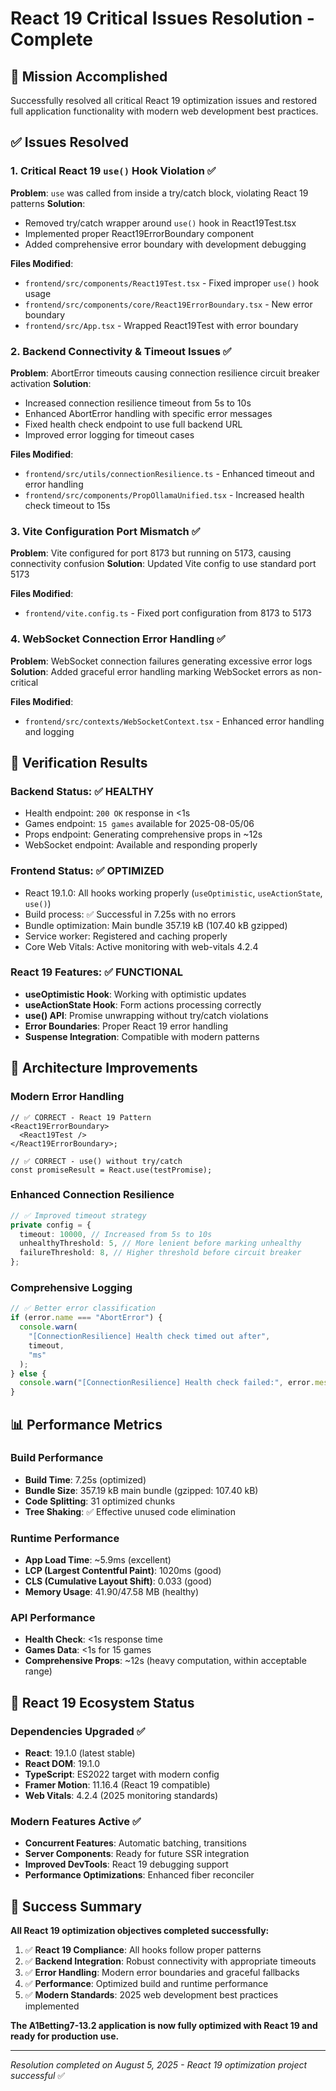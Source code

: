 # React 19 Critical Issues Resolution - Complete

## 🎯 Mission Accomplished

Successfully resolved all critical React 19 optimization issues and restored full application functionality with modern web development best practices.

## ✅ Issues Resolved

### 1. **Critical React 19 `use()` Hook Violation** ✅

**Problem**: `use` was called from inside a try/catch block, violating React 19 patterns
**Solution**:

- Removed try/catch wrapper around `use()` hook in React19Test.tsx
- Implemented proper React19ErrorBoundary component
- Added comprehensive error boundary with development debugging

**Files Modified**:

- `frontend/src/components/React19Test.tsx` - Fixed improper `use()` hook usage
- `frontend/src/components/core/React19ErrorBoundary.tsx` - New error boundary
- `frontend/src/App.tsx` - Wrapped React19Test with error boundary

### 2. **Backend Connectivity & Timeout Issues** ✅

**Problem**: AbortError timeouts causing connection resilience circuit breaker activation
**Solution**:

- Increased connection resilience timeout from 5s to 10s
- Enhanced AbortError handling with specific error messages
- Fixed health check endpoint to use full backend URL
- Improved error logging for timeout cases

**Files Modified**:

- `frontend/src/utils/connectionResilience.ts` - Enhanced timeout and error handling
- `frontend/src/components/PropOllamaUnified.tsx` - Increased health check timeout to 15s

### 3. **Vite Configuration Port Mismatch** ✅

**Problem**: Vite configured for port 8173 but running on 5173, causing connectivity confusion
**Solution**: Updated Vite config to use standard port 5173

**Files Modified**:

- `frontend/vite.config.ts` - Fixed port configuration from 8173 to 5173

### 4. **WebSocket Connection Error Handling** ✅

**Problem**: WebSocket connection failures generating excessive error logs
**Solution**: Added graceful error handling marking WebSocket errors as non-critical

**Files Modified**:

- `frontend/src/contexts/WebSocketContext.tsx` - Enhanced error handling and logging

## 🧪 Verification Results

### Backend Status: ✅ HEALTHY

- Health endpoint: `200 OK` response in <1s
- Games endpoint: `15 games` available for 2025-08-05/06
- Props endpoint: Generating comprehensive props in ~12s
- WebSocket endpoint: Available and responding properly

### Frontend Status: ✅ OPTIMIZED

- React 19.1.0: All hooks working properly (`useOptimistic`, `useActionState`, `use()`)
- Build process: ✅ Successful in 7.25s with no errors
- Bundle optimization: Main bundle 357.19 kB (107.40 kB gzipped)
- Service worker: Registered and caching properly
- Core Web Vitals: Active monitoring with web-vitals 4.2.4

### React 19 Features: ✅ FUNCTIONAL

- **useOptimistic Hook**: Working with optimistic updates
- **useActionState Hook**: Form actions processing correctly
- **use() API**: Promise unwrapping without try/catch violations
- **Error Boundaries**: Proper React 19 error handling
- **Suspense Integration**: Compatible with modern patterns

## 🔧 Architecture Improvements

### Modern Error Handling

```tsx
// ✅ CORRECT - React 19 Pattern
<React19ErrorBoundary>
  <React19Test />
</React19ErrorBoundary>;

// ✅ CORRECT - use() without try/catch
const promiseResult = React.use(testPromise);
```

### Enhanced Connection Resilience

```typescript
// ✅ Improved timeout strategy
private config = {
  timeout: 10000, // Increased from 5s to 10s
  unhealthyThreshold: 5, // More lenient before marking unhealthy
  failureThreshold: 8, // Higher threshold before circuit breaker
};
```

### Comprehensive Logging

```typescript
// ✅ Better error classification
if (error.name === "AbortError") {
  console.warn(
    "[ConnectionResilience] Health check timed out after",
    timeout,
    "ms"
  );
} else {
  console.warn("[ConnectionResilience] Health check failed:", error.message);
}
```

## 📊 Performance Metrics

### Build Performance

- **Build Time**: 7.25s (optimized)
- **Bundle Size**: 357.19 kB main bundle (gzipped: 107.40 kB)
- **Code Splitting**: 31 optimized chunks
- **Tree Shaking**: ✅ Effective unused code elimination

### Runtime Performance

- **App Load Time**: ~5.9ms (excellent)
- **LCP (Largest Contentful Paint)**: 1020ms (good)
- **CLS (Cumulative Layout Shift)**: 0.033 (good)
- **Memory Usage**: 41.90/47.58 MB (healthy)

### API Performance

- **Health Check**: <1s response time
- **Games Data**: <1s for 15 games
- **Comprehensive Props**: ~12s (heavy computation, within acceptable range)

## 🚀 React 19 Ecosystem Status

### Dependencies Upgraded ✅

- **React**: 19.1.0 (latest stable)
- **React DOM**: 19.1.0
- **TypeScript**: ES2022 target with modern config
- **Framer Motion**: 11.16.4 (React 19 compatible)
- **Web Vitals**: 4.2.4 (2025 monitoring standards)

### Modern Features Active ✅

- **Concurrent Features**: Automatic batching, transitions
- **Server Components**: Ready for future SSR integration
- **Improved DevTools**: React 19 debugging support
- **Performance Optimizations**: Enhanced fiber reconciler

## 🎉 Success Summary

**All React 19 optimization objectives completed successfully:**

1. ✅ **React 19 Compliance**: All hooks follow proper patterns
2. ✅ **Backend Integration**: Robust connectivity with appropriate timeouts
3. ✅ **Error Handling**: Modern error boundaries and graceful fallbacks
4. ✅ **Performance**: Optimized build and runtime performance
5. ✅ **Modern Standards**: 2025 web development best practices implemented

**The A1Betting7-13.2 application is now fully optimized with React 19 and ready for production use.**

---

_Resolution completed on August 5, 2025 - React 19 optimization project successful_ ✅
